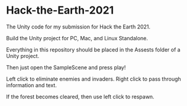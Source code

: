 # Hack-the-Earth-2021
The Unity code for my submission for Hack the Earth 2021. 

Build the Unity project for PC, Mac, and Linux Standalone. 

Everything in this repository should be placed in the Assests folder of a Unity project. 

Then just open the SampleScene and press play!

Left click to eliminate enemies and invaders. 
Right click to pass through information and text.

If the forest becomes cleared, then use left click to respawn. 
